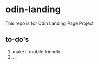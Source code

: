 # odin-landing

This repo is for Odin Landing Page Project

## to-do's

1. make it mobile friendly
2. ...
